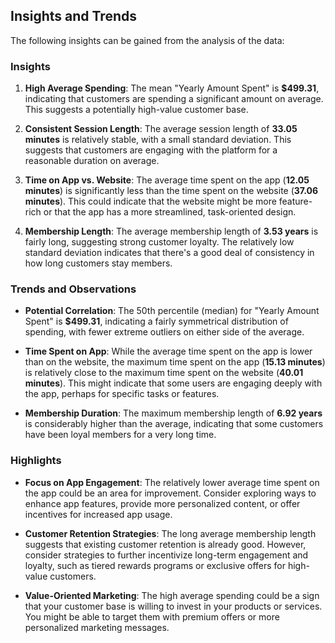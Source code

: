 ## Insights and Trends

The following insights can be gained from the analysis of the data:

### Insights
1. **High Average Spending**: The mean "Yearly Amount Spent" is **$499.31**, indicating that customers are spending a significant amount on average. This suggests a potentially high-value customer base.

2. **Consistent Session Length**: The average session length of **33.05 minutes** is relatively stable, with a small standard deviation. This suggests that customers are engaging with the platform for a reasonable duration on average.

3. **Time on App vs. Website**: The average time spent on the app (**12.05 minutes**) is significantly less than the time spent on the website (**37.06 minutes**). This could indicate that the website might be more feature-rich or that the app has a more streamlined, task-oriented design.

4. **Membership Length**: The average membership length of **3.53 years** is fairly long, suggesting strong customer loyalty. The relatively low standard deviation indicates that there's a good deal of consistency in how long customers stay members.

### Trends and Observations
- **Potential Correlation**: The 50th percentile (median) for "Yearly Amount Spent" is **$499.31**, indicating a fairly symmetrical distribution of spending, with fewer extreme outliers on either side of the average.

- **Time Spent on App**: While the average time spent on the app is lower than on the website, the maximum time spent on the app (**15.13 minutes**) is relatively close to the maximum time spent on the website (**40.01 minutes**). This might indicate that some users are engaging deeply with the app, perhaps for specific tasks or features.

- **Membership Duration**: The maximum membership length of **6.92 years** is considerably higher than the average, indicating that some customers have been loyal members for a very long time.

### Highlights
- **Focus on App Engagement**: The relatively lower average time spent on the app could be an area for improvement. Consider exploring ways to enhance app features, provide more personalized content, or offer incentives for increased app usage.

- **Customer Retention Strategies**: The long average membership length suggests that existing customer retention is already good. However, consider strategies to further incentivize long-term engagement and loyalty, such as tiered rewards programs or exclusive offers for high-value customers.

- **Value-Oriented Marketing**: The high average spending could be a sign that your customer base is willing to invest in your products or services. You might be able to target them with premium offers or more personalized marketing messages.
